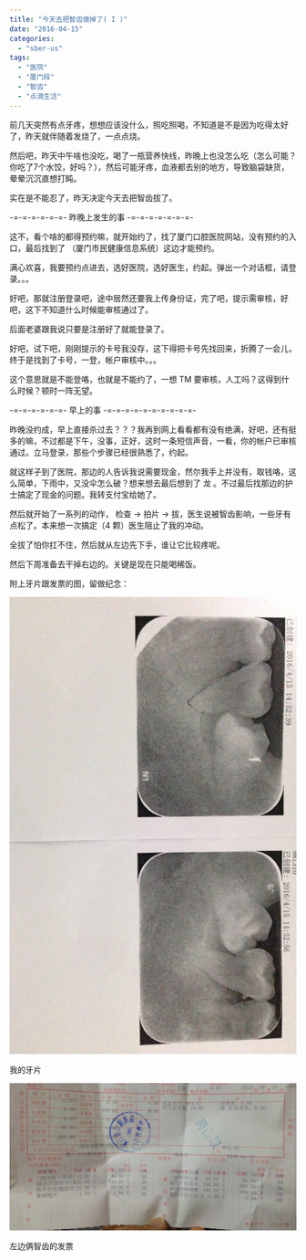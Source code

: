 ```yaml
---
title: "今天去把智齿做掉了( I )"
date: "2016-04-15"
categories: 
  - "sber-us"
tags: 
  - "医院"
  - "厦门段"
  - "智齿"
  - "点滴生活"
---
```


前几天突然有点牙疼，想想应该没什么，照吃照喝，不知道是不是因为吃得太好了，昨天就伴随着发烧了，一点点烧。

然后吧，昨天中午啥也没吃，喝了一瓶营养快线，昨晚上也没怎么吃（怎么可能？你吃了7个水饺，好吗？），然后可能牙疼，血液都去别的地方，导致脑袋缺货，晕晕沉沉直想打盹。

实在是不能忍了，昨天决定今天去把智齿拔了。

\-=-=-=-=-=-=- 昨晚上发生的事 -=-=-=-=-=-=-=-

这不，看个啥的都得预约嘛，就开始约了，找了厦门口腔医院网站，没有预约的入口，最后找到了 （厦门市民健康信息系统）这边才能预约。

满心欢喜，我要预约点进去，选好医院，选好医生，约起。弹出一个对话框，请登录。。。

好吧，那就注册登录吧，途中居然还要我上传身份证，完了吧，提示需审核，好吧，这下不知道什么时候能审核通过了。

后面老婆跟我说只要是注册好了就能登录了。

好吧，试下吧，刚刚提示的卡号我没存，这下得把卡号先找回来，折腾了一会儿，终于是找到了卡号，一登，帐户审核中。。。

这个意思就是不能登咯，也就是不能约了，一想 TM 要审核，人工吗？这得到什么时候？顿时一阵无望。

\-=-=-=-=-=-=- 早上的事 -=-=-=-=-=-=-=-=-=-=-

昨晚没约成，早上直接杀过去？？？我再到网上看看都有没有绝满，好吧，还有挺多的嘛，不过都是下午，没事，正好，这时一条短信声音，一看，你的帐户已审核通过。立马登录，那些个步骤已经很熟悉了，约起。

就这样子到了医院，那边的人告诉我说需要现金，然尔我手上并没有，取钱咯，这么简单，下雨中，又没伞怎么破？想来想去最后想到了 龙 。不过最后找那边的护士搞定了现金的问题。我转支付宝给她了。

然后就开始了一系列的动作， 检查 -> 拍片 -> 拔，医生说被智齿影响，一些牙有点松了。本来想一次搞定（4 颗）医生阻止了我的冲动。

全拔了怕你扛不住，然后就从左边先下手，谁让它比较疼呢。

然后下周准备去干掉右边的。关键是现在只能喝稀饭。

附上牙片跟发票的图，留做纪念： 

![我的牙片](/assets/images/photo_2016-04-15_19-10-38.jpg) 

我的牙片

![左边俩智齿的发票](/assets/images/photo_2016-04-15_19-10-19.jpg) 

左边俩智齿的发票
